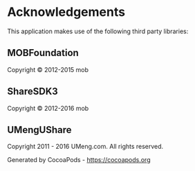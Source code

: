# Acknowledgements
This application makes use of the following third party libraries:

## MOBFoundation

Copyright © 2012-2015 mob

## ShareSDK3

Copyright © 2012-2016 mob


## UMengUShare

Copyright 2011 - 2016 UMeng.com. All rights reserved.

Generated by CocoaPods - https://cocoapods.org
